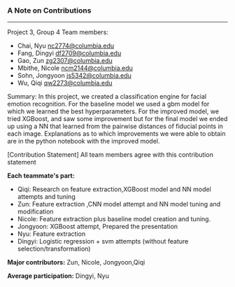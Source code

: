 ### A Note on Contributions
---
Project 3, Group 4
Team members: 
+ Chai, Nyu nc2774@columbia.edu
+ Fang, Dingyi df2709@columbia.edu
+ Gao, Zun zg2307@columbia.edu
+ Mbithe, Nicole ncm2144@columbia.edu
+ Sohn, Jongyoon js5342@columbia.edu
+ Wu, Qiqi qw2273@columbia.edu

Summary: In this project, we created a classification engine for facial emotion recognition. For the baseline model we used a gbm model for which we learned the best hyperparameters. For the improved model, we tried XGBoost, and saw some improvement but for the final model we ended up using a NN that learned from the pairwise distances of fiducial points in each image. Explanations as to which improvements we were able to obtain are in the python notebook with the improved model.

[Contribution Statement] All team members agree with this contribution statement

**Each teammate's part:**
+ Qiqi: Research on feature extraction,XGBoost model and NN model attempts and tuning
+ Zun: Feature extraction ,CNN model attempt and NN model tuning and modification
+ Nicole: Feature extraction plus baseline model creation and tuning.
+ Jongyoon: XGBoost attempt, Prepared the presentation
+ Nyu: Feature extraction
+ Dingyi: Logistic regression + svm attempts (without feature selection/transformation)

**Major contributors:** Zun, Nicole, Jongyoon,Qiqi

**Average participation:** Dingyi, Nyu
